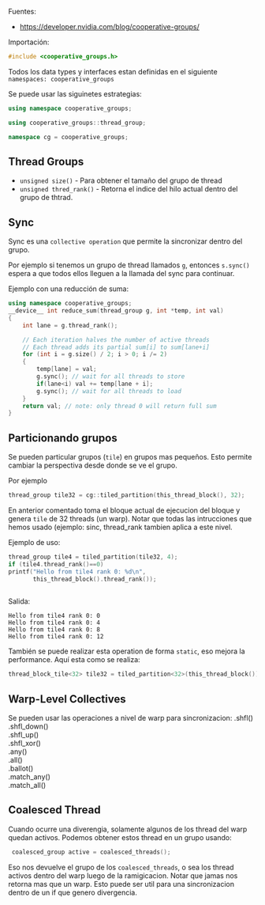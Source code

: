 Fuentes: 
- https://developer.nvidia.com/blog/cooperative-groups/


Importación: 
```c++
#include <cooperative_groups.h>
```


Todos los data types y interfaces estan definidas en el siguiente `namespaces: cooperative_groups` 

Se puede usar las siguinetes estrategias: 

```c++
using namespace cooperative_groups;

using cooperative_groups::thread_group;

namespace cg = cooperative_groups;

```


## Thread Groups

- `unsigned size()` - Para obtener el tamaño del grupo de thread
- `unsigned thred_rank()` - Retorna el indice del hilo actual dentro del grupo de thtrad.


## Sync
Sync es una `collective operation` que permite la sincronizar dentro del grupo. 

Por ejemplo si tenemos un grupo de thread llamados `g`, entonces `s.sync()` espera a que todos ellos lleguen a la llamada del sync para continuar. 

Ejemplo con una reducción de suma: 
```c++
using namespace cooperative_groups;
__device__ int reduce_sum(thread_group g, int *temp, int val)
{
    int lane = g.thread_rank();

    // Each iteration halves the number of active threads
    // Each thread adds its partial sum[i] to sum[lane+i]
    for (int i = g.size() / 2; i > 0; i /= 2)
    {
        temp[lane] = val;
        g.sync(); // wait for all threads to store
        if(lane<i) val += temp[lane + i];
        g.sync(); // wait for all threads to load
    }
    return val; // note: only thread 0 will return full sum
}
```



## Particionando grupos

Se pueden particular grupos (`tile`) en grupos mas pequeños. Esto permite cambiar la perspectiva desde donde se ve el grupo. 

Por ejemplo

```c++
thread_group tile32 = cg::tiled_partition(this_thread_block(), 32);
````

En anterior comentado toma el bloque actual de ejecucion del bloque y genera `tile` de 32 threads (un warp). Notar que todas las intrucciones que hemos usado (ejemplo: sinc, thread_rank tambien aplica a este nivel.

Ejemplo de uso:

```c++
thread_group tile4 = tiled_partition(tile32, 4);
if (tile4.thread_rank()==0) 
printf("Hello from tile4 rank 0: %d\n",
       this_thread_block().thread_rank());
       
```
Salida:
```
Hello from tile4 rank 0: 0
Hello from tile4 rank 0: 4
Hello from tile4 rank 0: 8
Hello from tile4 rank 0: 12
```

También se puede realizar esta operation de forma `static`, eso mejora la performance. Aquí esta como se realiza:
```c++
thread_block_tile<32> tile32 = tiled_partition<32>(this_thread_block());
```

## Warp-Level Collectives
Se pueden usar las operaciones a nivel de warp para sincronizacion:
.shfl()  
.shfl_down()  
.shfl_up()  
.shfl_xor()  
.any()  
.all()  
.ballot()  
.match_any()  
.match_all()


## Coalesced Thread
Cuando ocurre una diverengia, solamente algunos de los thread del warp quedan activos. Podemos obtener estos thread en un grupo usando:
```c++
 coalesced_group active = coalesced_threads();
 ```
 Eso nos devuelve el grupo de los `coalesced_threads`, o sea los thread activos dentro del warp luego de la ramigicacion. Notar que jamas nos retorna mas que un warp.
 Esto puede ser util para una sincronizacion dentro de un if que genero  divergencia. 